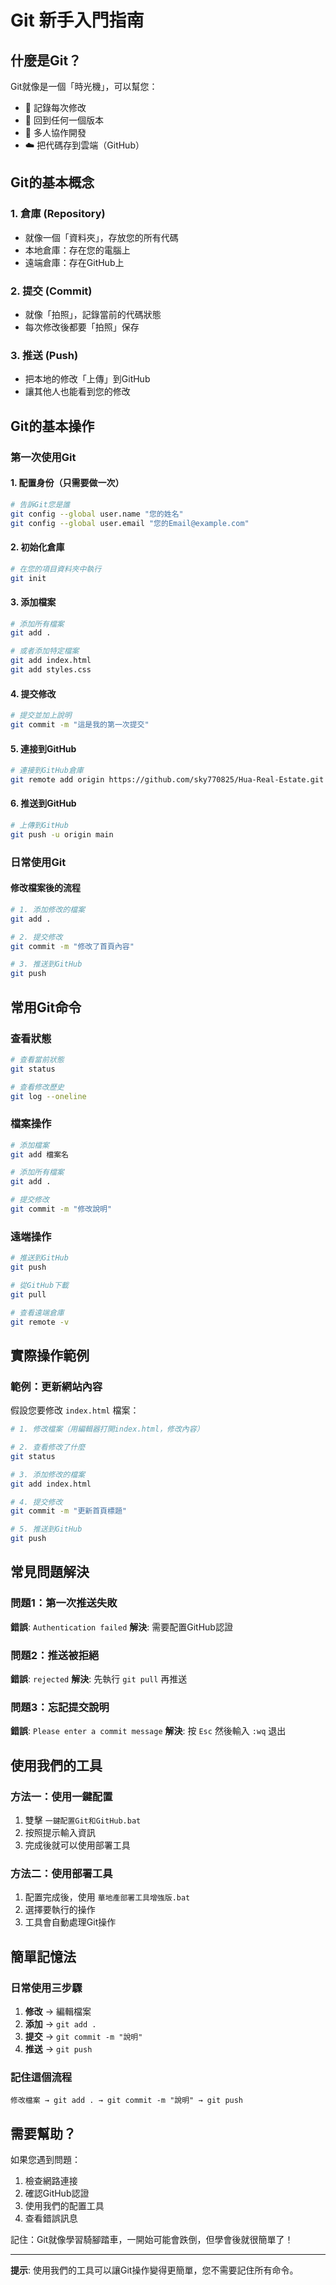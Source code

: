 # Git 新手入門指南

## 什麼是Git？

Git就像是一個「時光機」，可以幫您：
- 📝 記錄每次修改
- 🔄 回到任何一個版本
- 👥 多人協作開發
- ☁️ 把代碼存到雲端（GitHub）

## Git的基本概念

### 1. 倉庫 (Repository)
- 就像一個「資料夾」，存放您的所有代碼
- 本地倉庫：存在您的電腦上
- 遠端倉庫：存在GitHub上

### 2. 提交 (Commit)
- 就像「拍照」，記錄當前的代碼狀態
- 每次修改後都要「拍照」保存

### 3. 推送 (Push)
- 把本地的修改「上傳」到GitHub
- 讓其他人也能看到您的修改

## Git的基本操作

### 第一次使用Git

#### 1. 配置身份（只需要做一次）
```bash
# 告訴Git您是誰
git config --global user.name "您的姓名"
git config --global user.email "您的Email@example.com"
```

#### 2. 初始化倉庫
```bash
# 在您的項目資料夾中執行
git init
```

#### 3. 添加檔案
```bash
# 添加所有檔案
git add .

# 或者添加特定檔案
git add index.html
git add styles.css
```

#### 4. 提交修改
```bash
# 提交並加上說明
git commit -m "這是我的第一次提交"
```

#### 5. 連接到GitHub
```bash
# 連接到GitHub倉庫
git remote add origin https://github.com/sky770825/Hua-Real-Estate.git
```

#### 6. 推送到GitHub
```bash
# 上傳到GitHub
git push -u origin main
```

### 日常使用Git

#### 修改檔案後的流程
```bash
# 1. 添加修改的檔案
git add .

# 2. 提交修改
git commit -m "修改了首頁內容"

# 3. 推送到GitHub
git push
```

## 常用Git命令

### 查看狀態
```bash
# 查看當前狀態
git status

# 查看修改歷史
git log --oneline
```

### 檔案操作
```bash
# 添加檔案
git add 檔案名

# 添加所有檔案
git add .

# 提交修改
git commit -m "修改說明"
```

### 遠端操作
```bash
# 推送到GitHub
git push

# 從GitHub下載
git pull

# 查看遠端倉庫
git remote -v
```

## 實際操作範例

### 範例：更新網站內容

假設您要修改 `index.html` 檔案：

```bash
# 1. 修改檔案（用編輯器打開index.html，修改內容）

# 2. 查看修改了什麼
git status

# 3. 添加修改的檔案
git add index.html

# 4. 提交修改
git commit -m "更新首頁標題"

# 5. 推送到GitHub
git push
```

## 常見問題解決

### 問題1：第一次推送失敗
**錯誤**: `Authentication failed`
**解決**: 需要配置GitHub認證

### 問題2：推送被拒絕
**錯誤**: `rejected`
**解決**: 先執行 `git pull` 再推送

### 問題3：忘記提交說明
**錯誤**: `Please enter a commit message`
**解決**: 按 `Esc` 然後輸入 `:wq` 退出

## 使用我們的工具

### 方法一：使用一鍵配置
1. 雙擊 `一鍵配置Git和GitHub.bat`
2. 按照提示輸入資訊
3. 完成後就可以使用部署工具

### 方法二：使用部署工具
1. 配置完成後，使用 `華地產部署工具增強版.bat`
2. 選擇要執行的操作
3. 工具會自動處理Git操作

## 簡單記憶法

### 日常使用三步驟
1. **修改** → 編輯檔案
2. **添加** → `git add .`
3. **提交** → `git commit -m "說明"`
4. **推送** → `git push`

### 記住這個流程
```
修改檔案 → git add . → git commit -m "說明" → git push
```

## 需要幫助？

如果您遇到問題：
1. 檢查網路連接
2. 確認GitHub認證
3. 使用我們的配置工具
4. 查看錯誤訊息

記住：Git就像學習騎腳踏車，一開始可能會跌倒，但學會後就很簡單了！

---

**提示**: 使用我們的工具可以讓Git操作變得更簡單，您不需要記住所有命令。
